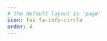 ```yaml
---
# the default layout is 'page'
icon: fas fa-info-circle
order: 4
---
```

<!-- # markdown syntax -->
